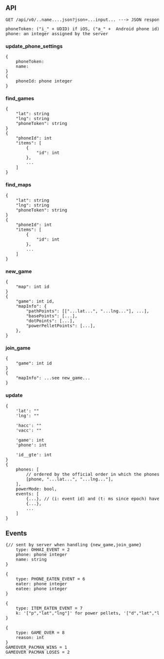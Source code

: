 

## API

<pre>GET /api/v0/..name....json?json=...input... ---> JSON response</pre>

<pre>phoneToken: ("i_" + UDID) if iOS, ("a_" +  Android phone id) if Android
phone: an integer assigned by the server</pre>


### update\_phone\_settings

<pre>{
    phoneToken: 
    name: 
}
{
    phoneId: phone integer
}</pre>

### find_games

<pre>{
    "lat": string
    "lng": string
    "phoneToken": string
}
{
    "phoneId": int
    "items": [
        {
            "id": int
        },
        ...
    ]
}</pre>

### find_maps

<pre>{
    "lat": string
    "lng": string
    "phoneToken": string
}
{
    "phoneId": int
    "items": [
        {
            "id": int
        },
        ...
    ]
}</pre>


### new_game
<pre>{
    "map": int id
}
{
    "game": int id,
    "mapInfo": {
        "pathPoints": [["...lat...", "...lng..."], ...],
        "basePoints": [...],
        "dotPoints": [...],
        "powerPelletPoints": [...],
    },
}</pre>

### join_game
<pre>{
    "game": int id
}
{
    "mapInfo": ...see new_game...
}</pre>

### update

<pre>{
    'lat': ""
    'lng': ""
    
    'hacc': ""
    'vacc': ""
    
    'game': int
    'phone': int
    
    'id__gte': int
}
{
    phones: [
        // ordered by the official order in which the phones joined the game
        [phone, "...lat...", "...lng..."],
    ],
    powerMode: bool,
    events: [
        {...}, // (i: event id) and (t: ms since epoch) have been added to each event's dictionary
        {...},
        ...
    ]
}</pre>

## Events

<pre>{// sent by server when handling {new_game,join_game}
    type: OHHAI_EVENT = 2
    phone: phone integer
    name: string
}

{
    type: PHONE_EATEN_EVENT = 6
    eater: phone integer
    eatee: phone integer
}

{
    type: ITEM_EATEN_EVENT = 7
    k: '["p","lat","lng"]' for power pellets, '["d","lat","lng"]' for path dots
}

{
    type: GAME_OVER = 8
    reason: int
}
GAMEOVER_PACMAN_WINS = 1
GAMEOVER_PACMAN_LOSES = 2</pre>
